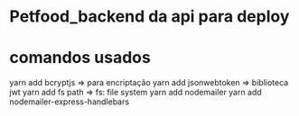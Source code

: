 # Petfood_backend da api para deploy

# comandos usados
 yarn add bcryptjs  => para encriptação
 yarn add jsonwebtoken => biblioteca jwt
 yarn add fs path  => fs: file system
 yarn add nodemailer
 yarn add nodemailer-express-handlebars

